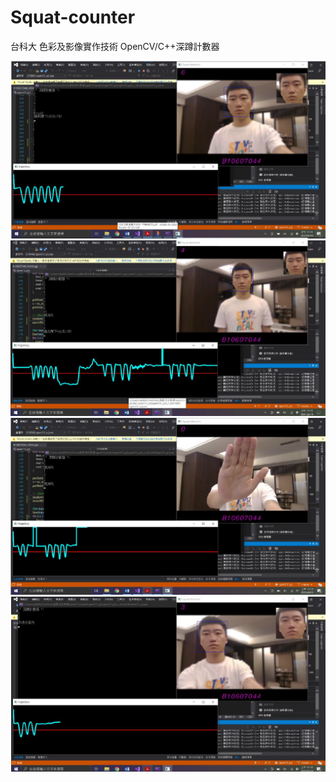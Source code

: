 # Squat-counter
台科大 色彩及影像實作技術 OpenCV/C++深蹲計數器

![](https://github.com/naiyu0609/Squat-counter/blob/main/1.PNG)
![](https://github.com/naiyu0609/Squat-counter/blob/main/2.PNG)
![](https://github.com/naiyu0609/Squat-counter/blob/main/3.PNG)
![](https://github.com/naiyu0609/Squat-counter/blob/main/4.PNG)
